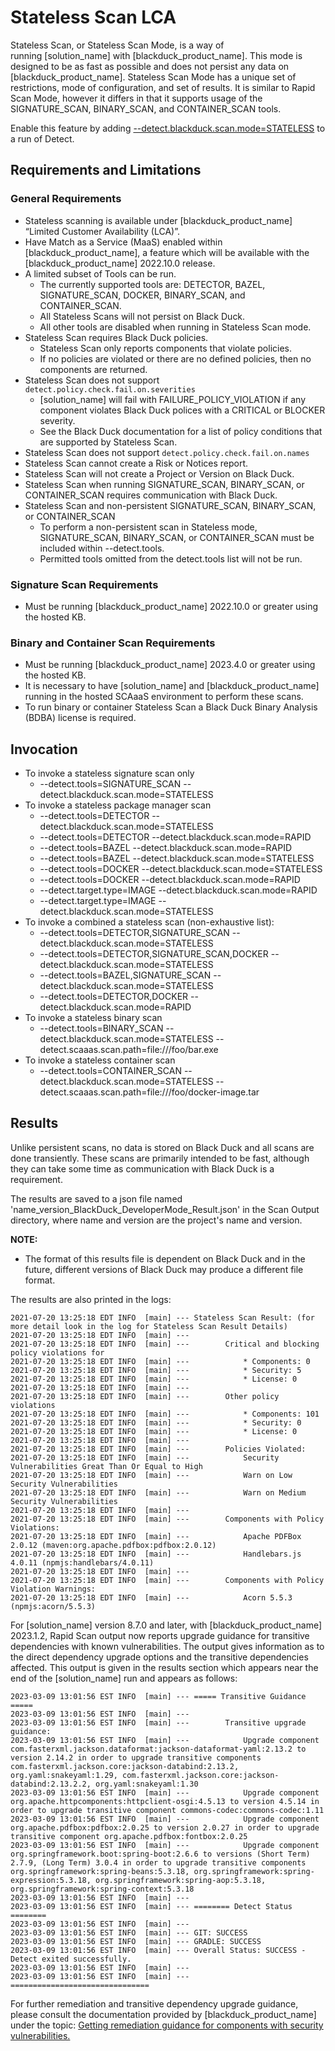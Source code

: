 # Stateless Scan LCA

Stateless Scan, or Stateless Scan Mode, is a way of running [solution_name] with [blackduck_product_name]. This mode is designed to be as fast as possible and does not persist any data on [blackduck_product_name]. Stateless Scan Mode has a unique set of restrictions, mode of configuration, and set of results.  It is similar to Rapid Scan Mode, however it differs in that it supports usage of the SIGNATURE_SCAN, BINARY_SCAN, and CONTAINER_SCAN tools.

Enable this feature by adding [--detect.blackduck.scan.mode=STATELESS](../properties/configuration/blackduck-server.md#detect-scan-mode-advanced) to a run of Detect.

## Requirements and Limitations

### General Requirements
 * Stateless scanning is available under [blackduck_product_name] “Limited Customer Availability (LCA)”.
 * Have Match as a Service (MaaS) enabled within [blackduck_product_name], a feature which will be available with the [blackduck_product_name] 2022.10.0 release.
 * A limited subset of Tools can be run.
    * The currently supported tools are: DETECTOR, BAZEL, SIGNATURE_SCAN, DOCKER, BINARY_SCAN, and CONTAINER_SCAN.
    * All Stateless Scans will not persist on Black Duck. 
    * All other tools are disabled when running in Stateless Scan mode.
 * Stateless Scan requires Black Duck policies. 
    * Stateless Scan only reports components that violate policies. 
    * If no policies are violated or there are no defined policies, then no components are returned.
 * Stateless Scan does not support ```detect.policy.check.fail.on.severities```
    * [solution_name] will fail with FAILURE_POLICY_VIOLATION if any component violates Black Duck polices with a CRITICAL or BLOCKER severity. 
    * See the Black Duck documentation for a list of policy conditions that are supported by Stateless Scan. 
 * Stateless Scan does not support ```detect.policy.check.fail.on.names```
 * Stateless Scan cannot create a Risk or Notices report.
 * Stateless Scan will not create a Project or Version on Black Duck.
 * Stateless Scan when running SIGNATURE_SCAN, BINARY_SCAN, or CONTAINER_SCAN requires communication with Black Duck.
 * Stateless Scan and non-persistent SIGNATURE_SCAN, BINARY_SCAN, or CONTAINER_SCAN
    * To perform a non-persistent scan in Stateless mode, SIGNATURE_SCAN, BINARY_SCAN, or CONTAINER_SCAN must be included within --detect.tools.
    * Permitted tools omitted from the detect.tools list will not be run.

### Signature Scan Requirements
 * Must be running [blackduck_product_name] 2022.10.0 or greater using the hosted KB.
 
### Binary and Container Scan Requirements
 * Must be running [blackduck_product_name] 2023.4.0 or greater using the hosted KB.
 * It is necessary to have [solution_name] and [blackduck_product_name] running in the hosted SCAaaS environment to perform these scans. 
 * To run binary or container Stateless Scan a Black Duck Binary Analysis (BDBA) license is required.
 
## Invocation
 * To invoke a stateless signature scan only
    * --detect.tools=SIGNATURE_SCAN --detect.blackduck.scan.mode=STATELESS
 * To invoke a stateless package manager scan
    * --detect.tools=DETECTOR --detect.blackduck.scan.mode=STATELESS
    * --detect.tools=DETECTOR --detect.blackduck.scan.mode=RAPID
    * --detect.tools=BAZEL --detect.blackduck.scan.mode=RAPID
    * --detect.tools=BAZEL --detect.blackduck.scan.mode=STATELESS
    * --detect.tools=DOCKER --detect.blackduck.scan.mode=STATELESS
    * --detect.tools=DOCKER --detect.blackduck.scan.mode=RAPID
    * --detect.target.type=IMAGE --detect.blackduck.scan.mode=RAPID
    * --detect.target.type=IMAGE --detect.blackduck.scan.mode=STATELESS
 * To invoke a combined a stateless scan (non-exhaustive list):
    * --detect.tools=DETECTOR,SIGNATURE_SCAN --detect.blackduck.scan.mode=STATELESS
    * --detect.tools=DETECTOR,SIGNATURE_SCAN,DOCKER --detect.blackduck.scan.mode=STATELESS
    * --detect.tools=BAZEL,SIGNATURE_SCAN --detect.blackduck.scan.mode=STATELESS
    * --detect.tools=DETECTOR,DOCKER --detect.blackduck.scan.mode=RAPID
 * To invoke a stateless binary scan
    * --detect.tools=BINARY_SCAN --detect.blackduck.scan.mode=STATELESS --detect.scaaas.scan.path=file:///foo/bar.exe
 * To invoke a stateless container scan
    * --detect.tools=CONTAINER_SCAN --detect.blackduck.scan.mode=STATELESS --detect.scaaas.scan.path=file:///foo/docker-image.tar

## Results

Unlike persistent scans, no data is stored on Black Duck and all scans are done transiently. These scans are primarily intended to be fast, although they can take some time as communication with Black Duck is a requirement.

The results are saved to a json file named 'name_version_BlackDuck_DeveloperMode_Result.json' in the Scan Output directory, where name and version are the project's name and version.

**NOTE:**
 * The format of this results file is dependent on Black Duck and in the future, different versions of Black Duck may produce a different file format.

The results are also printed in the logs:
```
2021-07-20 13:25:18 EDT INFO  [main] --- Stateless Scan Result: (for more detail look in the log for Stateless Scan Result Details)
2021-07-20 13:25:18 EDT INFO  [main] ---
2021-07-20 13:25:18 EDT INFO  [main] --- 		Critical and blocking policy violations for
2021-07-20 13:25:18 EDT INFO  [main] --- 			* Components: 0
2021-07-20 13:25:18 EDT INFO  [main] --- 			* Security: 5
2021-07-20 13:25:18 EDT INFO  [main] --- 			* License: 0
2021-07-20 13:25:18 EDT INFO  [main] ---
2021-07-20 13:25:18 EDT INFO  [main] --- 		Other policy violations
2021-07-20 13:25:18 EDT INFO  [main] --- 			* Components: 101
2021-07-20 13:25:18 EDT INFO  [main] --- 			* Security: 0
2021-07-20 13:25:18 EDT INFO  [main] --- 			* License: 0
2021-07-20 13:25:18 EDT INFO  [main] ---
2021-07-20 13:25:18 EDT INFO  [main] --- 		Policies Violated:
2021-07-20 13:25:18 EDT INFO  [main] --- 			Security Vulnerabilities Great Than Or Equal to High
2021-07-20 13:25:18 EDT INFO  [main] --- 			Warn on Low Security Vulnerabilities
2021-07-20 13:25:18 EDT INFO  [main] --- 			Warn on Medium Security Vulnerabilities
2021-07-20 13:25:18 EDT INFO  [main] ---
2021-07-20 13:25:18 EDT INFO  [main] --- 		Components with Policy Violations:
2021-07-20 13:25:18 EDT INFO  [main] --- 			Apache PDFBox 2.0.12 (maven:org.apache.pdfbox:pdfbox:2.0.12)
2021-07-20 13:25:18 EDT INFO  [main] --- 			Handlebars.js 4.0.11 (npmjs:handlebars/4.0.11)
2021-07-20 13:25:18 EDT INFO  [main] ---
2021-07-20 13:25:18 EDT INFO  [main] --- 		Components with Policy Violation Warnings:
2021-07-20 13:25:18 EDT INFO  [main] --- 			Acorn 5.5.3 (npmjs:acorn/5.5.3)
```
For [solution_name] version 8.7.0 and later, with [blackduck_product_name] 2023.1.2, Rapid Scan output now reports upgrade guidance for transitive dependencies with known vulnerabilities. The output gives information as to the direct dependency upgrade options and the transitive dependencies affected. This output is given in the results section which appears near the end of the [solution_name] run and appears as follows:
```
2023-03-09 13:01:56 EST INFO  [main] --- ===== Transitive Guidance =====
2023-03-09 13:01:56 EST INFO  [main] --- 
2023-03-09 13:01:56 EST INFO  [main] ---        Transitive upgrade guidance:
2023-03-09 13:01:56 EST INFO  [main] ---            Upgrade component com.fasterxml.jackson.dataformat:jackson-dataformat-yaml:2.13.2 to version 2.14.2 in order to upgrade transitive components com.fasterxml.jackson.core:jackson-databind:2.13.2, org.yaml:snakeyaml:1.29, com.fasterxml.jackson.core:jackson-databind:2.13.2.2, org.yaml:snakeyaml:1.30
2023-03-09 13:01:56 EST INFO  [main] ---            Upgrade component org.apache.httpcomponents:httpclient-osgi:4.5.13 to version 4.5.14 in order to upgrade transitive component commons-codec:commons-codec:1.11
2023-03-09 13:01:56 EST INFO  [main] ---            Upgrade component org.apache.pdfbox:pdfbox:2.0.25 to version 2.0.27 in order to upgrade transitive component org.apache.pdfbox:fontbox:2.0.25
2023-03-09 13:01:56 EST INFO  [main] ---            Upgrade component org.springframework.boot:spring-boot:2.6.6 to versions (Short Term) 2.7.9, (Long Term) 3.0.4 in order to upgrade transitive components org.springframework:spring-beans:5.3.18, org.springframework:spring-expression:5.3.18, org.springframework:spring-aop:5.3.18, org.springframework:spring-context:5.3.18
2023-03-09 13:01:56 EST INFO  [main] --- 
2023-03-09 13:01:56 EST INFO  [main] --- ======== Detect Status ========
2023-03-09 13:01:56 EST INFO  [main] --- 
2023-03-09 13:01:56 EST INFO  [main] --- GIT: SUCCESS
2023-03-09 13:01:56 EST INFO  [main] --- GRADLE: SUCCESS
2023-03-09 13:01:56 EST INFO  [main] --- Overall Status: SUCCESS - Detect exited successfully.
2023-03-09 13:01:56 EST INFO  [main] --- 
2023-03-09 13:01:56 EST INFO  [main] --- ===============================
```

For further remediation and transitive dependency upgrade guidance, please consult the documentation provided by [blackduck_product_name] under the topic: <a href="https://sig-product-docs.synopsys.com/bundle/bd-hub/page/Risk/RiskGuidance.html" target="_blank">Getting remediation guidance for components with security vulnerabilities.</a>

